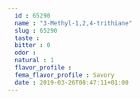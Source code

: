 ```yaml
---
  id : 65290
  name : "3-Methyl-1,2,4-trithiane"
  slug : 65290
  taste : 
  bitter : 0
  odor : 
  natural : 1
  flavor_profile : 
  fema_flavor_profile : Savory
  date : 2019-03-26T08:47:11+01:00
---
```



